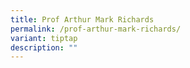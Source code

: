 ```yaml
---
title: Prof Arthur Mark Richards
permalink: /prof-arthur-mark-richards/
variant: tiptap
description: ""
---
```

